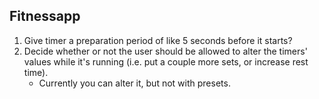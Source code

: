 ## Fitnessapp    
1. Give timer a preparation period of like 5 seconds before it starts?   
2. Decide whether or not the user should be allowed to alter the timers' values while it's running (i.e. put a couple more sets, or increase rest time).    
    - Currently you can alter it, but not with presets.